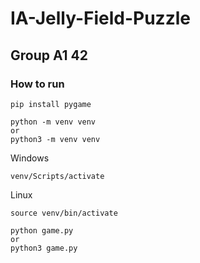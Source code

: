 # IA-Jelly-Field-Puzzle

## Group A1 42

### How to run


```
pip install pygame
```

```
python -m venv venv
or
python3 -m venv venv
```

Windows
```
venv/Scripts/activate
```

Linux
```
source venv/bin/activate
```

```
python game.py
or
python3 game.py
```
